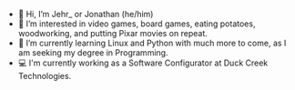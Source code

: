 - 👋 Hi, I’m Jehr_ or Jonathan (he/him)
- 👀 I’m interested in video games, board games, eating potatoes, woodworking, and putting Pixar movies on repeat. 
- 🌱 I’m currently learning Linux and Python with much more to come, as I am seeking my degree in Programming. 
- :computer: I'm currently working as a Software Configurator at Duck Creek Technologies.

<!---
Jehrman27/Jehrman27 is a ✨ special ✨ repository because its `README.md` (this file) appears on your GitHub profile.
You can click the Preview link to take a look at your changes.
--->
